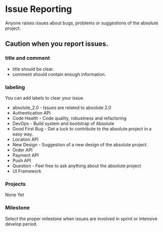 # Issue Reporting
Anyone raises issues about bugs, problems or suggestions of the absolute project.

## Caution when you report issues.
### title and comment
* title should be clear.
* comment should contain enough information.

### labeling
You can add labels to clear your issue.
 * absolute_2.0 - Issues are related to absolute 2.0
 * Authentication API
 * Code Health - Code quality, robustness and refactoring
 * DevOps - Build system and bootstrap of Absolute
 * Good First Bug - Get a luck to contribute to the absolute project in a easy way.
 * Location API
 * New Design - Suggestion of a new design of the absolute project.
 * Order API
 * Payment API
 * Push API
 * Question - Feel free to ask anything about the absolute project
 * UI Framework

### Projects
None Yet

### Milestone
Select the proper milestone when issues are involved in sprint or intensive develop period.

